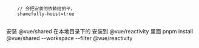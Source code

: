 ```
    // 会把安装的依赖给拍平，
    shamefully-hoist=true 


```

 安装 @vue/shared  在本地目录下的   安装到 @vue/reactivity 里面
 pnpm install @vue/shared --workspace --filter @vue/reactivity 